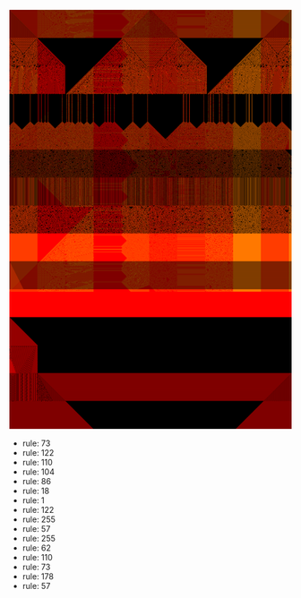 ![photo](./output.png) 
 * rule: 73
* rule: 122
* rule: 110
* rule: 104
* rule: 86
* rule: 18
* rule: 1
* rule: 122
* rule: 255
* rule: 57
* rule: 255
* rule: 62
* rule: 110
* rule: 73
* rule: 178
* rule: 57
